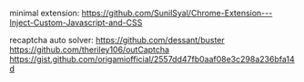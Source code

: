 minimal extension:
https://github.com/SunilSyal/Chrome-Extension---Inject-Custom-Javascript-and-CSS

recaptcha auto solver:
https://github.com/dessant/buster
https://github.com/theriley106/outCaptcha
https://gist.github.com/origamiofficial/2557dd47fb0aaf08e3c298a236bfa14d

